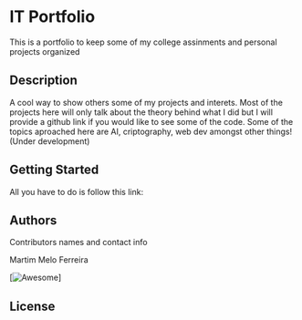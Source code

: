 # IT Portfolio

This is a portfolio to keep some of my college assinments and personal projects organized

## Description

A cool way to show others some of my projects and interets.
Most of the projects here will only talk about the theory behind what I did but I will provide a github link if you would like to see some of the code.
Some of the topics aproached here are AI, criptography, web dev amongst other things!
(Under development)

## Getting Started
All you have to do is follow this link:


## Authors

Contributors names and contact info


Martim Melo Ferreira 

[![Awesome](https://cdn.jsdelivr.net/gh/sindresorhus/awesome@d7305f38d29fed78fa85652e3a63e154dd8e8829/media/badge.svg)]

## License


